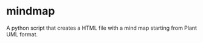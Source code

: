 # mindmap
A  python script that creates a HTML file with a mind map starting from Plant UML format.
